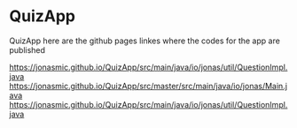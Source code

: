 # QuizApp
QuizApp
here are the github pages linkes where the codes for the app are published

https://jonasmic.github.io/QuizApp/src/main/java/io/jonas/util/QuestionImpl.java
https://jonasmic.github.io/QuizApp/src/master/src/main/java/io/jonas/Main.java
https://jonasmic.github.io/QuizApp/src/main/java/io/jonas/util/QuestionImpl.java

